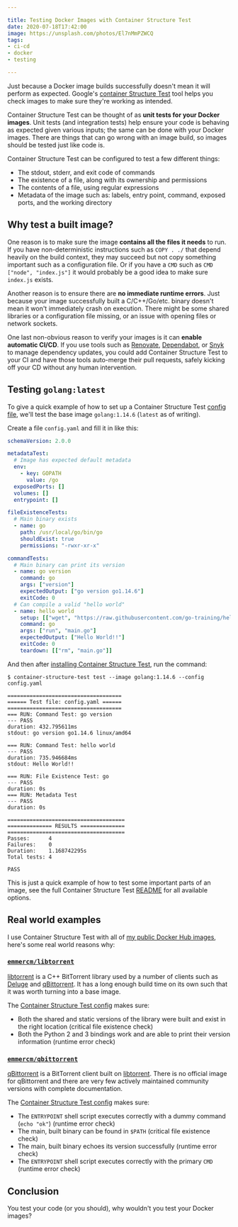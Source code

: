 ```yaml
---

title: Testing Docker Images with Container Structure Test
date: 2020-07-18T17:42:00
image: https://unsplash.com/photos/El7nMmPZWCQ
tags:
- ci-cd
- docker
- testing

---
```


Just because a Docker image builds successfully doesn't mean it will perform as expected. Google's [container Structure Test](https://github.com/GoogleContainerTools/container-structure-test) tool helps you check images to make sure they're working as intended.

Container Structure Test can be thought of as **unit tests for your Docker images**. Unit tests (and integration tests) help ensure your code is behaving as expected given various inputs; the same can be done with your Docker images. There are things that can go wrong with an image build, so images should be tested just like code is.

Container Structure Test can be configured to test a few different things:

- The stdout, stderr, and exit code of commands
- The existence of a file, along with its ownership and permissions
- The contents of a file, using regular expressions
- Metadata of the image such as: labels, entry point, command, exposed ports, and the working directory

## Why test a built image?

One reason is to make sure the image **contains all the files it needs** to run. If you have non-deterministic instructions such as `COPY . ./` that depend heavily on the build context, they may succeed but not copy something important such as a configuration file. Or if you have a `CMD` such as `CMD ["node", "index.js"]` it would probably be a good idea to make sure `index.js` exists.

Another reason is to ensure there are **no immediate runtime errors**. Just because your image successfully built a C/C++/Go/etc. binary doesn't mean it won't immediately crash on execution. There might be some shared libraries or a configuration file missing, or an issue with opening files or network sockets.

One last non-obvious reason to verify your images is it can **enable automatic CI/CD**. If you use tools such as [Renovate](https://renovate.whitesourcesoftware.com/), [Dependabot](https://dependabot.com/), or [Snyk](https://snyk.io/blog/keep-your-dependencies-up-to-date-enable-auto-upgrades-with-snyk/) to manage dependency updates, you could add Container Structure Test to your CI and have those tools auto-merge their pull requests, safely kicking off your CD without any human intervention.

## Testing `golang:latest`

To give a quick example of how to set up a Container Structure Test [config file](https://github.com/GoogleContainerTools/container-structure-test#setup), we'll test the base image `golang:1.14.6` (`latest` as of writing).

Create a file `config.yaml` and fill it in like this:

```yaml
schemaVersion: 2.0.0

metadataTest:
  # Image has expected default metadata
  env:
    - key: GOPATH
      value: /go
  exposedPorts: []
  volumes: []
  entrypoint: []

fileExistenceTests:
  # Main binary exists
  - name: go
    path: /usr/local/go/bin/go
    shouldExist: true
    permissions: "-rwxr-xr-x"

commandTests:
  # Main binary can print its version
  - name: go version
    command: go
    args: ["version"]
    expectedOutput: ["go version go1.14.6"]
    exitCode: 0
  # Can compile a valid "hello world"
  - name: hello world
    setup: [["wget", "https://raw.githubusercontent.com/go-training/helloworld/master/main.go"]]
    command: go
    args: ["run", "main.go"]
    expectedOutput: ["Hello World!!"]
    exitCode: 0
    teardown: [["rm", "main.go"]]
```

And then after [installing Container Structure Test](https://github.com/GoogleContainerTools/container-structure-test#installation), run the command:

```shell
$ container-structure-test test --image golang:1.14.6 --config config.yaml

====================================
====== Test file: config.yaml ======
====================================
=== RUN: Command Test: go version
--- PASS
duration: 432.795611ms
stdout: go version go1.14.6 linux/amd64

=== RUN: Command Test: hello world
--- PASS
duration: 735.946684ms
stdout: Hello World!!

=== RUN: File Existence Test: go
--- PASS
duration: 0s
=== RUN: Metadata Test
--- PASS
duration: 0s

=====================================
============== RESULTS ==============
=====================================
Passes:      4
Failures:    0
Duration:    1.168742295s
Total tests: 4

PASS
```

This is just a quick example of how to test some important parts of an image, see the full Container Structure Test [README](https://github.com/GoogleContainerTools/container-structure-test#setup) for all available options.

## Real world examples

I use Container Structure Test with all of [my public Docker Hub images](https://hub.docker.com/u/emmercm), here's some real world reasons why:

### [`emmercm/libtorrent`](https://github.com/emmercm/docker-libtorrent)

[libtorrent](https://www.libtorrent.org/) is a C++ BitTorrent library used by a number of clients such as [Deluge](https://deluge-torrent.org/) and [qBittorrent](https://www.qbittorrent.org/). It has a long enough build time on its own such that it was worth turning into a base image.

The [Container Structure Test config](https://github.com/emmercm/docker-qbittorrent/blob/master/4.2/container-structure-test.yml) makes sure:

- Both the shared and static versions of the library were built and exist in the right location (critical file existence check)
- Both the Python 2 and 3 bindings work and are able to print their version information (runtime error check)

### [`emmercm/qbittorrent`](https://github.com/emmercm/docker-qbittorrent)

[qBittorrent](https://www.qbittorrent.org/) is a BitTorrent client built on [libtorrent](https://www.libtorrent.org/). There is no official image for qBittorrent and there are very few actively maintained community versions with complete documentation.

The [Container Structure Test config](https://github.com/emmercm/docker-qbittorrent/blob/master/4.2/container-structure-test.yml) makes sure:

- The `ENTRYPOINT` shell script executes correctly with a dummy command (`echo "ok"`) (runtime error check)
- The main, built binary can be found in `$PATH` (critical file existence check)
- The main, built binary echoes its version successfully (runtime error check)
- The `ENTRYPOINT` shell script executes correctly with the primary `CMD` (runtime error check)

## Conclusion

You test your code (or you should), why wouldn't you test your Docker images?
